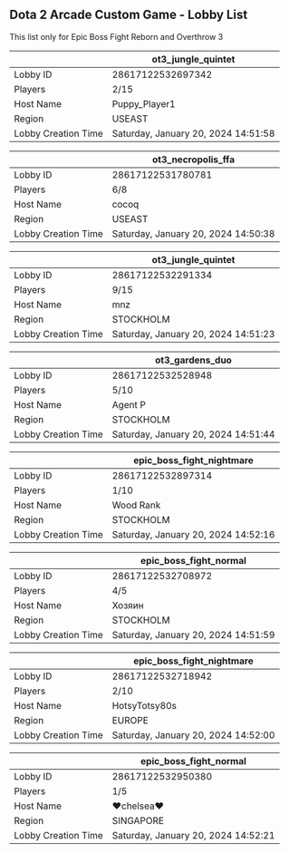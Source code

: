 ## Dota 2 Arcade Custom Game - Lobby List

This list only for Epic Boss Fight Reborn and Overthrow 3

|  | ot3_jungle_quintet |
| ------ | ------ |
| Lobby ID | 28617122532697342 |
| Players | 2/15 |
| Host Name | Puppy_Player1 |
| Region | USEAST |
| Lobby Creation Time | Saturday, January 20, 2024 14:51:58 |


|  | ot3_necropolis_ffa |
| ------ | ------ |
| Lobby ID | 28617122531780781 |
| Players | 6/8 |
| Host Name | cocoq |
| Region | USEAST |
| Lobby Creation Time | Saturday, January 20, 2024 14:50:38 |


|  | ot3_jungle_quintet |
| ------ | ------ |
| Lobby ID | 28617122532291334 |
| Players | 9/15 |
| Host Name | mnz |
| Region | STOCKHOLM |
| Lobby Creation Time | Saturday, January 20, 2024 14:51:23 |


|  | ot3_gardens_duo |
| ------ | ------ |
| Lobby ID | 28617122532528948 |
| Players | 5/10 |
| Host Name | Agent P |
| Region | STOCKHOLM |
| Lobby Creation Time | Saturday, January 20, 2024 14:51:44 |


|  | epic_boss_fight_nightmare |
| ------ | ------ |
| Lobby ID | 28617122532897314 |
| Players | 1/10 |
| Host Name | Wood Rank |
| Region | STOCKHOLM |
| Lobby Creation Time | Saturday, January 20, 2024 14:52:16 |


|  | epic_boss_fight_normal |
| ------ | ------ |
| Lobby ID | 28617122532708972 |
| Players | 4/5 |
| Host Name | Хозяин |
| Region | STOCKHOLM |
| Lobby Creation Time | Saturday, January 20, 2024 14:51:59 |


|  | epic_boss_fight_nightmare |
| ------ | ------ |
| Lobby ID | 28617122532718942 |
| Players | 2/10 |
| Host Name | HotsyTotsy80s |
| Region | EUROPE |
| Lobby Creation Time | Saturday, January 20, 2024 14:52:00 |


|  | epic_boss_fight_normal |
| ------ | ------ |
| Lobby ID | 28617122532950380 |
| Players | 1/5 |
| Host Name | ♥chelsea♥ |
| Region | SINGAPORE |
| Lobby Creation Time | Saturday, January 20, 2024 14:52:21 |


